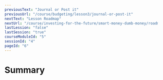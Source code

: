 ```yaml
---
previousText: "Journal or Post it"
previousUrl: "/course/budgeting/lesson3/journal-or-post-it"
nextText: "Lesson Roadmap"
nextUrl: "/course/investing-for-the-future/smart-money-dumb-money/roadmap"
lastLession: "false"
lastSession: "true"
courseModuleId: "5"
sessionId: "4"
pageId: "6"
---
```



# Summary
